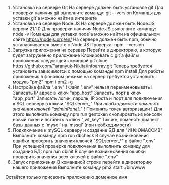 1. Установка на сервере Git
	На сервере должен быть установле git
	Для проверки наличия git выполните команду:
		git --version
	Команды для уставки git`а можно найти в интернете
2. Установка на сервере Node.JS
	На сервере должен быть Node.JS версии 21.1.0
	Для проверки наличия Node.JS выполните команду:
		node -v
	Команды для уставки node`а можно найти на официальном сайте 
		https://nodejs.org/en/
	На сервере должен быть npm, обычно устанавливается вместе с Node.JS
	Проверка:
		npm --version
3. Загрузка приложения на серевер
	Перейти в директорию, в которую будет загруженно приложение
	Клонировать с git`а файлы приложения следующей командой
		git clone https://github.com/Taranyuk-Nikita/infoarray.git
	Теперь требуется установить зависимотси с помощью команды
		npm install
	Для работы приложения в фоновом режиме на сервер требуется установить модуль "pm2"
		npm i pm2 -g
4. Настройка файла ".env"
      ! Файл ".env" нельзя переименовывать !
	Записать IP адрес в ключ "app_host"
	Записать порт в ключ "app_port"
	Записать логин, пароль, IP хоста и порт для подключения к SQL серверу в ключи "SQLserver_*"
	При необходимости поменять значения ключей "adminPanel_*"
      ! Поменять токен авторизации !
	Для этого выполнить команду
		npm run gentoken
	скопировать из консоли новый токен и вставить в ключ "jwt_key"
  Так же, поменять диалект базы данных с 'mysql' на 'mssql' (при необходимости)
5. Подключение к mySQL серверу и создание БД для "ИНФОМАССИВ"
	Выполнить команду
		npm run dbcheck
	В случае возникновения ошибки проверить значения ключей "SQLserver_*" в файле ".env"
	При успешной проверке подключения выполнить команду для создания БД:
		npm run dbinit
	В случае возникновения ошибки проверить значения всех ключей в файле ".env"
6. Запуск приложения
	В командной строке перейти в директорию нашего приложения
	Выполните команду
		pm2 start ./bin/www

Остаётся только присвоить приложению доменное имя
